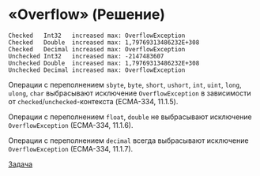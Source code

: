 # «Overflow» (Решение)

```
Checked   Int32   increased max: OverflowException
Checked   Double  increased max: 1,79769313486232E+308
Checked   Decimal increased max: OverflowException
Unchecked Int32   increased max: -2147483607
Unchecked Double  increased max: 1,79769313486232E+308
Unchecked Decimal increased max: OverflowException
```

Операции с переполнением `sbyte`, `byte`, `short`, `ushort`, `int`, `uint`, `long`, `ulong`, `char` выбрасывают исключение `OverflowException` в зависимости от `checked`/`unchecked`-контекста (ECMA-334, 11.1.5).

Операции с переполнением `float`, `double` не выбрасывают исключение `OverflowException` (ECMA-334, 11.1.6).

Операции с переполнением `decimal` всегда выбрасывают исключение `OverflowException` (ECMA-334, 11.1.7).

[Задача](./Overflow-Q.md)